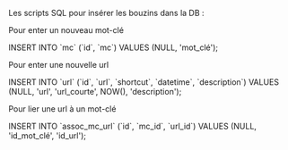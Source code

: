 Les scripts SQL pour insérer les bouzins dans la DB : 

<p>Pour enter un nouveau mot-clé</p>
<p>INSERT INTO `mc` (`id`, `mc`) VALUES (NULL, 'mot_clé');</p>

<p>Pour enter une nouvelle url</p>
<p>INSERT INTO `url` (`id`, `url`, `shortcut`, `datetime`, `description`) VALUES (NULL, 'url', 'url_courte', NOW(), 'description');</p>

<p>Pour lier une url à un mot-clé</p>
<p>INSERT INTO `assoc_mc_url` (`id`, `mc_id`, `url_id`) VALUES (NULL, 'id_mot_clé', 'id_url');</p>
